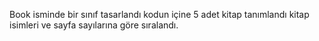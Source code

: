 Book isminde bir sınıf tasarlandı kodun içine 5 adet kitap tanımlandı kitap isimleri ve sayfa sayılarına göre sıralandı.
